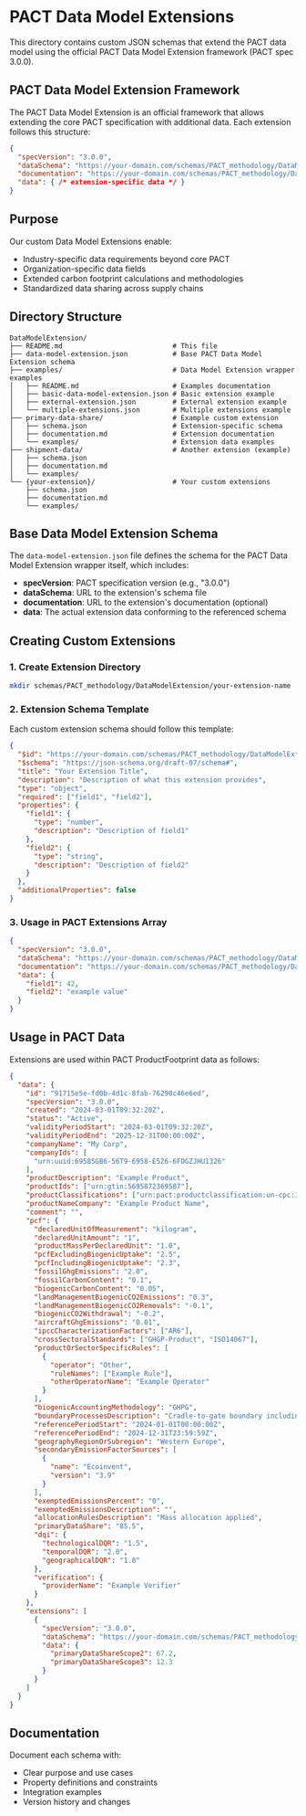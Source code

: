 # PACT Data Model Extensions

This directory contains custom JSON schemas that extend the PACT data model using the official PACT Data Model Extension framework (PACT spec 3.0.0).

## PACT Data Model Extension Framework

The PACT Data Model Extension is an official framework that allows extending the core PACT specification with additional data. Each extension follows this structure:

```json
{
  "specVersion": "3.0.0",
  "dataSchema": "https://your-domain.com/schemas/PACT_methodology/DataModelExtension/{extension-name}/schema.json",
  "documentation": "https://your-domain.com/schemas/PACT_methodology/DataModelExtension/{extension-name}/documentation/",
  "data": { /* extension-specific data */ }
}
```

## Purpose

Our custom Data Model Extensions enable:
- Industry-specific data requirements beyond core PACT
- Organization-specific data fields
- Extended carbon footprint calculations and methodologies
- Standardized data sharing across supply chains

## Directory Structure

```
DataModelExtension/
├── README.md                           # This file
├── data-model-extension.json           # Base PACT Data Model Extension schema
├── examples/                           # Data Model Extension wrapper examples
│   ├── README.md                       # Examples documentation
│   ├── basic-data-model-extension.json # Basic extension example
│   ├── external-extension.json         # External extension example
│   └── multiple-extensions.json        # Multiple extensions example
├── primary-data-share/                 # Example custom extension
│   ├── schema.json                     # Extension-specific schema
│   ├── documentation.md                # Extension documentation
│   └── examples/                       # Extension data examples
├── shipment-data/                      # Another extension (example)
│   ├── schema.json
│   ├── documentation.md
│   └── examples/
└── {your-extension}/                   # Your custom extensions
    ├── schema.json
    ├── documentation.md
    └── examples/
```

## Base Data Model Extension Schema

The `data-model-extension.json` file defines the schema for the PACT Data Model Extension wrapper itself, which includes:

- **specVersion**: PACT specification version (e.g., "3.0.0")
- **dataSchema**: URL to the extension's schema file  
- **documentation**: URL to the extension's documentation (optional)
- **data**: The actual extension data conforming to the referenced schema

## Creating Custom Extensions

### 1. Create Extension Directory
```bash
mkdir schemas/PACT_methodology/DataModelExtension/your-extension-name
```

### 2. Extension Schema Template
Each custom extension schema should follow this template:

```json
{
  "$id": "https://your-domain.com/schemas/PACT_methodology/DataModelExtension/{extension-name}/schema.json",
  "$schema": "https://json-schema.org/draft-07/schema#",
  "title": "Your Extension Title",
  "description": "Description of what this extension provides",
  "type": "object",
  "required": ["field1", "field2"],
  "properties": {
    "field1": {
      "type": "number",
      "description": "Description of field1"
    },
    "field2": {
      "type": "string",
      "description": "Description of field2"
    }
  },
  "additionalProperties": false
}
```

### 3. Usage in PACT Extensions Array
```json
{
  "specVersion": "3.0.0",
  "dataSchema": "https://your-domain.com/schemas/PACT_methodology/DataModelExtension/your-extension/schema.json",
  "documentation": "https://your-domain.com/schemas/PACT_methodology/DataModelExtension/your-extension/documentation.md",
  "data": {
    "field1": 42,
    "field2": "example value"
  }
}
```

## Usage in PACT Data

Extensions are used within PACT ProductFootprint data as follows:

```json
{
  "data": {
    "id": "91715e5e-fd0b-4d1c-8fab-76290c46e6ed",
    "specVersion": "3.0.0",
    "created": "2024-03-01T09:32:20Z",
    "status": "Active",
    "validityPeriodStart": "2024-03-01T09:32:20Z",
    "validityPeriodEnd": "2025-12-31T00:00:00Z",
    "companyName": "My Corp",
    "companyIds": [
      "urn:uuid:69585GB6-56T9-6958-E526-6FDGZJHU1326"
    ],
    "productDescription": "Example Product",
    "productIds": ["urn:gtin:5695872369587"],
    "productClassifications": ["urn:pact:productclassification:un-cpc:1234"],
    "productNameCompany": "Example Product Name",
    "comment": "",
    "pcf": {
      "declaredUnitOfMeasurement": "kilogram",
      "declaredUnitAmount": "1",
      "productMassPerDeclaredUnit": "1.0",
      "pcfExcludingBiogenicUptake": "2.5",
      "pcfIncludingBiogenicUptake": "2.3",
      "fossilGhgEmissions": "2.0",
      "fossilCarbonContent": "0.1",
      "biogenicCarbonContent": "0.05",
      "landManagementBiogenicCO2Emissions": "0.3",
      "landManagementBiogenicCO2Removals": "-0.1",
      "biogenicCO2Withdrawal": "-0.2",
      "aircraftGhgEmissions": "0.01",
      "ipccCharacterizationFactors": ["AR6"],
      "crossSectoralStandards": ["GHGP-Product", "ISO14067"],
      "productOrSectorSpecificRules": [
        {
          "operator": "Other",
          "ruleNames": ["Example Rule"],
          "otherOperatorName": "Example Operator"
        }
      ],
      "biogenicAccountingMethodology": "GHPG",
      "boundaryProcessesDescription": "Cradle-to-gate boundary including material acquisition and production",
      "referencePeriodStart": "2024-01-01T00:00:00Z",
      "referencePeriodEnd": "2024-12-31T23:59:59Z",
      "geographyRegionOrSubregion": "Western Europe",
      "secondaryEmissionFactorSources": [
        {
          "name": "Ecoinvent",
          "version": "3.9"
        }
      ],
      "exemptedEmissionsPercent": "0",
      "exemptedEmissionsDescription": "",
      "allocationRulesDescription": "Mass allocation applied",
      "primaryDataShare": "85.5",
      "dqi": {
        "technologicalDQR": "1.5",
        "temporalDQR": "2.0",
        "geographicalDQR": "1.8"
      },
      "verification": {
        "providerName": "Example Verifier"
      }
    },
    "extensions": [
      {
        "specVersion": "3.0.0",
        "dataSchema": "https://your-domain.com/schemas/PACT_methodology/DataModelExtension/primary-data-share/schema.json",
        "data": {
          "primaryDataShareScope2": 67.2,
          "primaryDataShareScope3": 12.3
        }
      }
    ]
  }
}
```

## Documentation

Document each schema with:
- Clear purpose and use cases
- Property definitions and constraints
- Integration examples
- Version history and changes
